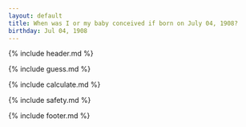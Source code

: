 ```yaml
---
layout: default
title: When was I or my baby conceived if born on July 04, 1908?
birthday: Jul 04, 1908
---
```


{% include header.md %}

{% include guess.md %}

{% include calculate.md %}

{% include safety.md %}

{% include footer.md %}



